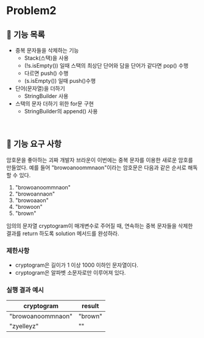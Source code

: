 # Problem2

## 🚀 기능 목록

- 중복 문자들을 삭제하는 기능
    - Stack(스택)을 사용
    -  (!s.isEmpty()) 일때 스택의 최상단 단어와 담을 단어가 같다면 pop() 수행
    - 다르면 push() 수행
    - (s.isEmpty()) 일때 push()수행     
-  단어(문자열)을 더하기 
    - StringBuilder 사용
- 스택의 문자 더하기 위한 for문 구현
    - StringBuilder의 append() 사용
  
<br>

## 🚀 기능 요구 사항

암호문을 좋아하는 괴짜 개발자 브라운이 이번에는 중복 문자를 이용한 새로운 암호를 만들었다. 예를 들어 "browoanoommnaon"이라는 암호문은 다음과 같은 순서로 해독할 수 있다.

1. "browoanoommnaon"
2. "browoannaon"
3. "browoaaon"
4. "browoon"
5. "brown"

임의의 문자열 cryptogram이 매개변수로 주어질 때, 연속하는 중복 문자들을 삭제한 결과를 return 하도록 solution 메서드를 완성하라.

### 제한사항

- cryptogram은 길이가 1 이상 1000 이하인 문자열이다.
- cryptogram은 알파벳 소문자로만 이루어져 있다.

### 실행 결과 예시

| cryptogram | result |
| --- | --- |
| "browoanoommnaon" | "brown" |
| "zyelleyz" | "" |
